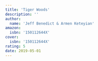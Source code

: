 ```yaml
---
title: 'Tiger Woods'
description: ''
author:
  name: 'Jeff Benedict & Armen Keteyian'
amazon:
  isbn: '150112644X'
cover:
  isbn: '150112644X'
rating: 5
date: 2019-05-01
---
```

